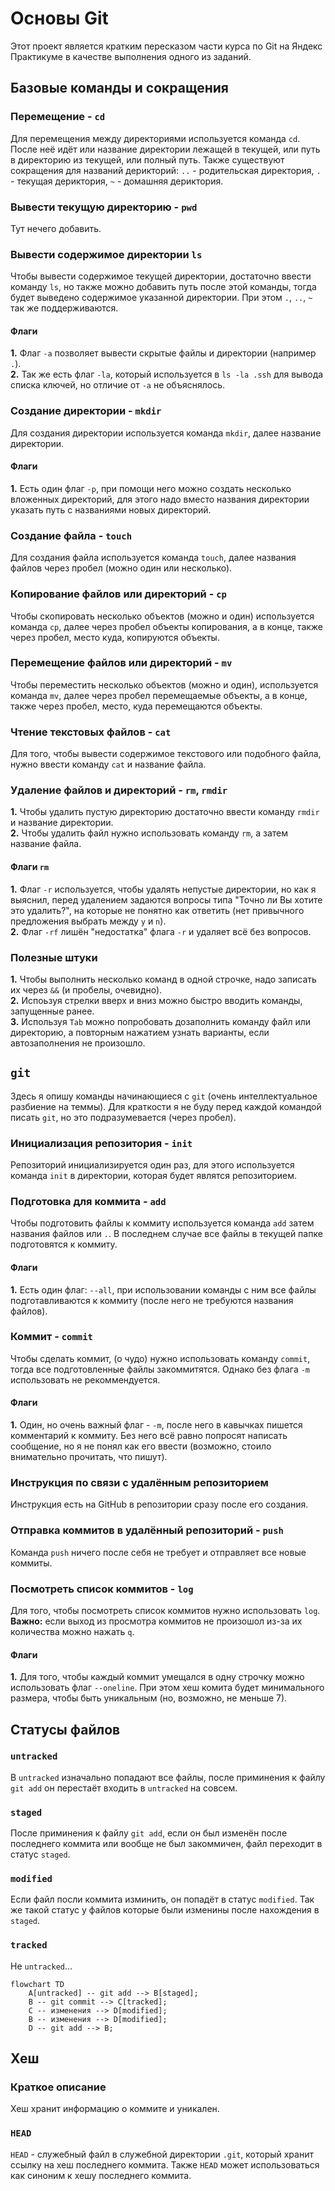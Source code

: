 # Основы Git
Этот проект является кратким пересказом части курса по Git на Яндекс Практикуме в качестве выполнения одного из заданий.
## Базовые команды и сокращения
### Перемещение - `cd`
Для перемещения между директориями используется команда `cd`. После неё идёт или название директории лежащей в текущей, или путь в директорию из текущей, или полный путь.
  Также существуют сокращения для названий дерикторий: `..` - родительская директория, `.` - текущая дериктория, `~` - домашняя дериктория.
### Вывести текущую директорию - `pwd`
Тут нечего добавить.
### Вывести содержимое директории `ls`
Чтобы вывести содержимое текущей директории, достаточно ввести команду `ls`, но также можно добавить путь после этой команды, тогда будет выведено содержимое указанной директории.
При этом `.`, `..`, `~` так же поддерживаются.
#### Флаги
**1.** Флаг `-a` позволяет вывести скрытые файлы и директории (например `.`).  
**2.** Так же есть флаг `-la`, который используется в `ls -la .ssh` для вывода списка ключей, но отличие от `-a` не объяснялось.
### Создание директории - `mkdir`
Для создания директории используется команда `mkdir`, далее название директории.
#### Флаги
**1.** Есть один флаг `-p`, при помощи него можно создать несколько вложенных директорий, для этого надо вместо названия директории указать путь с названиями новых директорий.
### Создание файла - `touch`
Для создания файла используется команда `touch`, далее названия файлов через пробел (можно один или несколько).
### Копирование файлов или директорий - `cp`
Чтобы скопировать несколько объектов (можно и один) используется команда `cp`, далее через пробел объекты копирования, а в конце, также через пробел, место куда, копируются объекты.
### Перемещение файлов или директорий - `mv`
Чтобы переместить несколько объектов (можно и один), используется команда `mv`, далее через пробел перемещаемые объекты, а в конце, также через пробел, место, куда перемещаются объекты.
### Чтение текстовых файлов - `cat`
Для того, чтобы вывести содержимое текстового или подобного файла, нужно ввести команду `cat` и название файла.
### Удаление файлов и директорий - `rm`, `rmdir`
**1.** Чтобы удалить пустую директорию достаточно ввести команду `rmdir` и название директории.  
**2.** Чтобы удалить файл нужно использовать команду `rm`, а затем название файла.
#### Флаги `rm`
**1.** Флаг `-r` используется, чтобы удалять непустые директории, но как я выяснил, перед удалением задаются вопросы типа "Точно ли Вы хотите это удалить?", 
на которые не понятно как ответить (нет привычного предложения выбрать между `y` и `n`).  
**2.** Флаг `-rf` лишён "недостатка" флага `-r` и удаляет всё без вопросов.
### Полезные штуки
**1.** Чтобы выполнить несколько команд в одной строчке, надо записать их через `&&` (и пробелы, очевидно).  
**2.** Испоьзуя стрелки вверх и вниз можно быстро вводить команды, запущенные ранее.  
**3.** Используя `Tab` можно попробовать дозаполнить команду файл или директорию, а повторным нажатием узнать варианты, если автозаполнения не произошло.
## `git`
Здесь я опишу команды начинающиеся с `git` (очень интеллектуальное разбиение на теммы). Для краткости я не буду перед каждой командой писать `git`, но это подразумевается (через пробел).
### Инициализация репозитория - `init`
Репозиторий инициализируется один раз, для этого используется команда `init` в директории, которая будет являтся репозиторием.
### Подготовка для коммита - `add`
Чтобы подготовить файлы к коммиту используется команда `add` затем названия файлов или `.`. В последнем случае все файлы в текущей папке подготовятся к коммиту.
#### Флаги
**1.** Есть один флаг: `--all`, при использовании команды с ним все файлы подготавливаются к коммиту (после него не требуются названия файлов).
### Коммит - `commit`
Чтобы сделать коммит, (о чудо) нужно использовать команду `commit`, тогда все подготовленные файлы закоммитятся. Однако без флага `-m` использовать не рекоммендуется.
#### Флаги
**1.** Один, но очень важный флаг - `-m`, после него в кавычках пишется комментарий к коммиту. Без него всё равно попросят написать сообщение, но я не понял как его ввести (возможно, стоило внимательно прочитать, что пишут).
### Инструкция по связи с удалённым репозиторием
Инструкция есть на GitHub в репозитории сразу после его создания.
### Отправка коммитов в удалённый репозиторий - `push`
Команда `push` ничего после себя не требует и отправляет все новые коммиты.
### Посмотреть список коммитов - `log`
Для того, чтобы посмотреть список коммитов нужно использовать `log`. **Важно:** если выход из просмотра коммитов не произошол из-за их количества можно нажать `q`.
#### Флаги
**1.** Для того, чтобы каждый коммит умещался в одну строчку можно использовать флаг `--oneline`.
При этом хеш комита будет минимального размера, чтобы быть уникальным (но, возможно, не меньше 7).
## Статусы файлов
### `untracked`
В `untracked` изначально попадают все файлы, после приминения к файлу `git add` он перестаёт входить в `untracked` на совсем.
### `staged`
После приминения к файлу `git add`, если он был изменён после последнего коммита или вообще не был закоммичен, файл переходит в статус `staged`.
### `modified`
Если файл посли коммита изминить, он попадёт в статус `modified`. Так же такой статус у файлов которые были изменины после нахождения в `staged`.
### `tracked`
Не `untracked`...


```mermaid
flowchart TD
	A[untracked] -- git add --> B[staged];
	B -- git commit --> C[tracked];
	C -- изменения --> D[modified];
	B -- изменения --> D[modified];
	D -- git add --> B;
```
## Хеш
### Краткое описание
Хеш хранит информацию о коммите и уникален.
### `HEAD`
`HEAD` - служебный файл в служебной директории `.git`, который хранит ссылку на хеш последнего коммита. Также `HEAD` может использоваться как синоним к хешу последнего коммита.